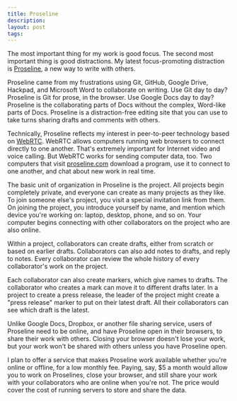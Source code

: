 ```yaml
---
title: Proseline
description:
layout: post
tags:
---
```


The most important thing for my work is good focus.  The second most important thing is good distractions.  My latest focus-promoting distraction is [Proseline](https://proseline.com), a new way to write with others.

Proseline came from my frustrations using Git, GitHub, Google Drive, Hackpad, and Microsoft Word to collaborate on writing.  Use Git day to day?  Proseline is Git for prose, in the browser.  Use Google Docs day to day?  Proseline is the collaborating parts of Docs without the complex, Word-like parts of Docs.  Proseline is a distraction-free editing site that you can use to take turns sharing drafts and comments with others.

Technically, Proseline reflects my interest in peer-to-peer technology based on [WebRTC](https://webrtc.org).  WebRTC allows computers running web browsers to connect directly to one another.  That's extremely important for Internet video and voice calling.  But WebRTC works for sending computer data, too.  Two computers that visit [proseline.com](https://proseline.com) download a program, use it to connect to one another, and chat about new work in real time.

The basic unit of organization in Proseline is the project.  All projects begin completely private, and everyone can create as many projects as they like.  To join someone else's project, you visit a special invitation link from them.  On joining the project, you introduce yourself by name, and mention which device you're working on: laptop, desktop, phone, and so on.  Your computer begins connecting with other collaborators on the project who are also online.

Within a project, collaborators can create drafts, either from scratch or based on earlier drafts.  Collaborators can also add notes to drafts, and reply to notes.  Every collaborator can review the whole history of every collaborator's work on the project.

Each collaborator can also create markers, which give names to drafts.  The collaborator who creates a mark can move it to different drafts later.  In a project to create a press release, the leader of the project might create a "press release" marker to put on their latest draft.  All their collaborators can see which draft is the latest.

Unlike Google Docs, Dropbox, or another file sharing service, users of Proseline need to be online, and have Proseline open in their browsers, to share their work with others.  Closing your browser doesn't lose your work, but your work won't be shared with others unless you have Proseline open.

I plan to offer a service that makes Proseline work available whether you're online or offline, for a low monthly fee.  Paying, say, $5 a month would allow you to work on Proselines, close your browser, and still share your work with your collaborators who are online when you're not.  The price would cover the cost of running servers to store and share the data.
